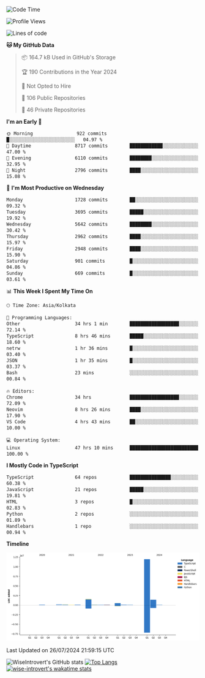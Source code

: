 <!--START_SECTION:waka-->
![Code Time](http://img.shields.io/badge/Code%20Time-1%2C983%20hrs%2054%20mins-blue)

![Profile Views](http://img.shields.io/badge/Profile%20Views-3-blue)

![Lines of code](https://img.shields.io/badge/From%20Hello%20World%20I%27ve%20Written-16.1%20million%20lines%20of%20code-blue)

**🐱 My GitHub Data** 

> 📦 164.7 kB Used in GitHub's Storage 
 > 
> 🏆 190 Contributions in the Year 2024
 > 
> 🚫 Not Opted to Hire
 > 
> 📜 106 Public Repositories 
 > 
> 🔑 46 Private Repositories 
 > 
**I'm an Early 🐤** 

```text
🌞 Morning                922 commits         █░░░░░░░░░░░░░░░░░░░░░░░░   04.97 % 
🌆 Daytime                8717 commits        ████████████░░░░░░░░░░░░░   47.00 % 
🌃 Evening                6110 commits        ████████░░░░░░░░░░░░░░░░░   32.95 % 
🌙 Night                  2796 commits        ████░░░░░░░░░░░░░░░░░░░░░   15.08 % 
```
📅 **I'm Most Productive on Wednesday** 

```text
Monday                   1728 commits        ██░░░░░░░░░░░░░░░░░░░░░░░   09.32 % 
Tuesday                  3695 commits        █████░░░░░░░░░░░░░░░░░░░░   19.92 % 
Wednesday                5642 commits        ████████░░░░░░░░░░░░░░░░░   30.42 % 
Thursday                 2962 commits        ████░░░░░░░░░░░░░░░░░░░░░   15.97 % 
Friday                   2948 commits        ████░░░░░░░░░░░░░░░░░░░░░   15.90 % 
Saturday                 901 commits         █░░░░░░░░░░░░░░░░░░░░░░░░   04.86 % 
Sunday                   669 commits         █░░░░░░░░░░░░░░░░░░░░░░░░   03.61 % 
```


📊 **This Week I Spent My Time On** 

```text
🕑︎ Time Zone: Asia/Kolkata

💬 Programming Languages: 
Other                    34 hrs 1 min        ██████████████████░░░░░░░   72.14 % 
TypeScript               8 hrs 46 mins       █████░░░░░░░░░░░░░░░░░░░░   18.60 % 
netrw                    1 hr 36 mins        █░░░░░░░░░░░░░░░░░░░░░░░░   03.40 % 
JSON                     1 hr 35 mins        █░░░░░░░░░░░░░░░░░░░░░░░░   03.37 % 
Bash                     23 mins             ░░░░░░░░░░░░░░░░░░░░░░░░░   00.84 % 

🔥 Editors: 
Chrome                   34 hrs              ██████████████████░░░░░░░   72.09 % 
Neovim                   8 hrs 26 mins       ████░░░░░░░░░░░░░░░░░░░░░   17.90 % 
VS Code                  4 hrs 43 mins       ██░░░░░░░░░░░░░░░░░░░░░░░   10.00 % 

💻 Operating System: 
Linux                    47 hrs 10 mins      █████████████████████████   100.00 % 
```

**I Mostly Code in TypeScript** 

```text
TypeScript               64 repos            ███████████████░░░░░░░░░░   60.38 % 
JavaScript               21 repos            █████░░░░░░░░░░░░░░░░░░░░   19.81 % 
HTML                     3 repos             █░░░░░░░░░░░░░░░░░░░░░░░░   02.83 % 
Python                   2 repos             ░░░░░░░░░░░░░░░░░░░░░░░░░   01.89 % 
Handlebars               1 repo              ░░░░░░░░░░░░░░░░░░░░░░░░░   00.94 % 
```



**Timeline**

![Lines of Code chart](https://raw.githubusercontent.com/wise-introvert/wise-introvert/master/assets/bar_graph.png)


 Last Updated on 26/07/2024 21:59:15 UTC
<!--END_SECTION:waka-->

![WiseIntrovert's GitHub stats](https://github-readme-stats.vercel.app/api?username=wise-introvert&count_private=true&show_icons=true)
[![Top Langs](https://github-readme-stats.vercel.app/api/top-langs/?username=wise-introvert&langs_count=10)](https://github.com/anuraghazra/github-readme-stats)
[![wise-introvert's wakatime stats](https://github-readme-stats.vercel.app/api/wakatime?username=wiseintrovert)](https://github.com/anuraghazra/github-readme-stats)
